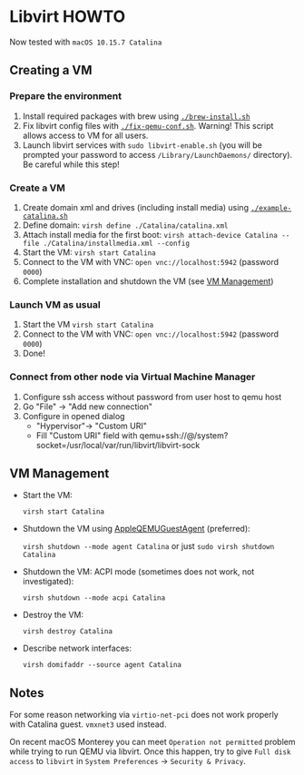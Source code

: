 # Libvirt HOWTO

Now tested with `macOS 10.15.7 Catalina`

## Creating a VM

### Prepare the environment

1. Install required packages with brew using [`./brew-install.sh`](brew-install.sh)
2. Fix libvirt config files with [`./fix-qemu-conf.sh`](fix-qemu-conf.sh). Warning! This script allows access to VM for all users.
3. Launch libvirt services with `sudo libvirt-enable.sh` (you will be prompted your password to
   access `/Library/LaunchDaemons/` directory). Be careful while this step!

### Create a VM
1. Create domain xml and drives (including install media) using [`./example-catalina.sh`](example-catalina.sh)
2. Define domain: `virsh define ./Catalina/catalina.xml`
3. Attach install media for the first
   boot: `virsh attach-device Catalina --file ./Catalina/installmedia.xml --config`
4. Start the VM: `virsh start Catalina`
5. Connect to the VM with VNC: `open vnc://localhost:5942` (password `0000`)
6. Complete installation and shutdown the VM (see [VM Management](#vm-management))

### Launch VM as usual 
1. Start the VM `virsh start Catalina`
2. Connect to the VM with VNC: `open vnc://localhost:5942` (password `0000`)
3. Done!

### Connect from other node via Virtual Machine Manager
1. Configure ssh access without password from user host to qemu host
2. Go "File" -> "Add new connection"
3. Configure in opened dialog
   * "Hypervisor"->  "Custom URI"
   * Fill "Custom URI" field with qemu+ssh://<ssh user>@<host ip or dns name>/system?socket=/usr/local/var/run/libvirt/libvirt-sock


## VM Management

- Start the VM:

  `virsh start Catalina`

- Shutdown the VM using [AppleQEMUGuestAgent](../AppleQEMUGuestAgent) (preferred):

  `virsh shutdown --mode agent Catalina` or just `sudo virsh shutdown Catalina`

- Shutdown the VM: ACPI mode (sometimes does not work, not investigated):

  `virsh shutdown --mode acpi Catalina`

- Destroy the VM:

  `virsh destroy Catalina`

- Describe network interfaces:

  `virsh domifaddr --source agent Catalina`

## Notes

For some reason networking via `virtio-net-pci` does not work properly with Catalina guest.
`vmxnet3` used instead.

On recent macOS Monterey you can meet `Operation not permitted` problem while trying to run QEMU via libvirt. 
Once this happen, try to give `Full disk access` to `libvirt` in `System Preferences` -> `Security & Privacy`.
